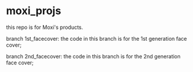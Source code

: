 # moxi_projs
this repo is for Moxi's products.

branch 1st_facecover: the code in this branch  is for the 1st generation face cover;

branch 2nd_facecover: the code in this branch is for the 2nd generation face cover;
